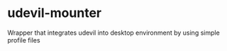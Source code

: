 # udevil-mounter
Wrapper that integrates udevil into desktop environment by using simple profile files
